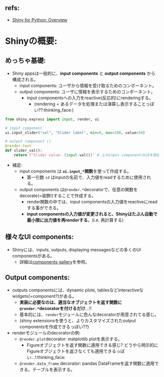 ## refs:

- [Shiny for Python: Overview](https://shiny.posit.co/py/docs/overview.html)

# Shinyの概要:

## めっちゃ基礎:

- Shiny appsは一般的に、**input components** と **output components** から構成される。
  - input components: ユーザから情報を受け取るためのコンポーネント。
  - output components: ユーザに情報を表示するためのコンポーネント。
    - input componentsへの入力をreactive(反応的)にrenderingする。
      - (rendering = あるデータを処理または演算し表示することっぽい??:thinking_face:)

```python
from shiny.express import input, render, ui

# input component
ui.input_slider("val", "Slider label", min=0, max=100, value=50)

# output component ()
@render.text
def slider_val():
    return f"Slider value: {input.val()}" # 上のinput componentのidを指定して、入力値を取得してる。
```

- 補足:
  - input components は **`ui.input_*`関数**を使って作成する。
    - 第一引数 `id` はinputの名前で、入力値をreadするために使用される。
  - output components は`@render.*`decoratorで、任意の関数をdecorate(=装飾!)することで作成する。
    - render関数の中では、input componentsの入力値をreactiveにreadする事ができる。
    - **input componentsの入力値が変更されると、Shinyはたぶん自動で最小限に出力値を再renderする**。(i.e. 再計算する)

## 様々なUI components:

- Shinyには、inputs, outputs, displaying messagesなどの多くのUI componentsがある。
  - 詳細は[components gallery](https://shiny.posit.co/py/components/)を参照。

## Output components:

- outputs componentsには、dynamic plots, tablesなどinteractiveなwidgets(=component?)がある。
  - **実装に必要なのは、適当なオブジェクトを返す関数に`@render.*`decoratorを付けるだけ**...!!
  - 基本的には、`render`モジュールに色んなdecoratorが用意されてる感じ。
  - (shiny extensionsを使うと、よりカスタマイズされたoutput componentsを作成できるっぽい??)
- renderモジュールのdecoratorの例:
  - `@render.plot`decorator: matplotlib plotを表示する。
    - Figureオブジェクトを返す関数に適用できる感じ? どうやら明示的にFigureオブジェクトを返さなくても適用できるっぽい...!:thinking_face:
  - `@render.data_frame` decorator: pandas DataFrameを返す関数に適用できる。テーブルを表示する。
